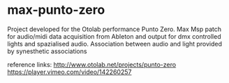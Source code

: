 # max-punto-zero

Project developed for the Otolab performance Punto Zero.
Max Msp patch for audio/midi data acquisition from Ableton and output for dmx controlled lights and spazialised audio.
Association between audio and light provided by synesthetic associations

reference links:
http://www.otolab.net/projects/punto-zero
https://player.vimeo.com/video/142260257
